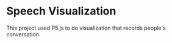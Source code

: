 # Speech Visualization

This project used P5.js to do visualization that records people's conversation. 